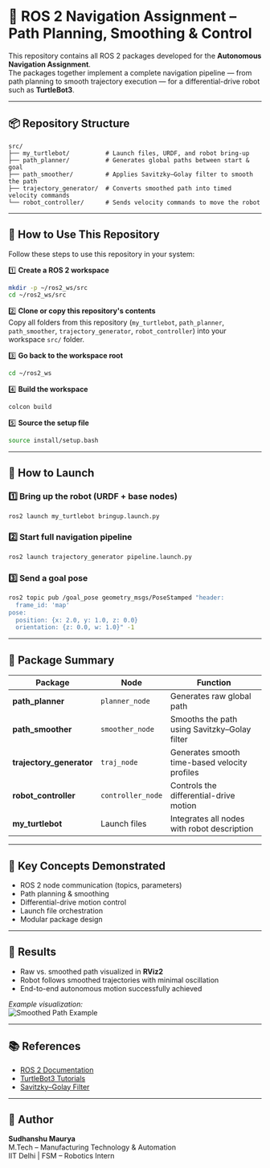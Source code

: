 # 🦾 ROS 2 Navigation Assignment – Path Planning, Smoothing & Control

This repository contains all ROS 2 packages developed for the **Autonomous Navigation Assignment**.  
The packages together implement a complete navigation pipeline — from path planning to smooth trajectory execution — for a differential-drive robot such as **TurtleBot3**.

---

## 📦 Repository Structure

```
src/
├── my_turtlebot/          # Launch files, URDF, and robot bring-up
├── path_planner/          # Generates global paths between start & goal
├── path_smoother/         # Applies Savitzky–Golay filter to smooth the path
├── trajectory_generator/  # Converts smoothed path into timed velocity commands
└── robot_controller/      # Sends velocity commands to move the robot
```

---

## 🧰 How to Use This Repository

Follow these steps to use this repository in your system:

1️⃣ **Create a ROS 2 workspace**
```bash
mkdir -p ~/ros2_ws/src
cd ~/ros2_ws/src
```

2️⃣ **Clone or copy this repository's contents**  
Copy all folders from this repository (`my_turtlebot`, `path_planner`, `path_smoother`, `trajectory_generator`, `robot_controller`) into your workspace `src/` folder.

3️⃣ **Go back to the workspace root**
```bash
cd ~/ros2_ws
```

4️⃣ **Build the workspace**
```bash
colcon build
```

5️⃣ **Source the setup file**
```bash
source install/setup.bash
```

---

## 🚀 How to Launch

### 1️⃣ Bring up the robot (URDF + base nodes)
```bash
ros2 launch my_turtlebot bringup.launch.py
```

### 2️⃣ Start full navigation pipeline
```bash
ros2 launch trajectory_generator pipeline.launch.py
```

### 3️⃣ Send a goal pose
```bash
ros2 topic pub /goal_pose geometry_msgs/PoseStamped "header:
  frame_id: 'map'
pose:
  position: {x: 2.0, y: 1.0, z: 0.0}
  orientation: {z: 0.0, w: 1.0}" -1
```

---

## 🧩 Package Summary

| Package | Node | Function |
|----------|------|-----------|
| **path_planner** | `planner_node` | Generates raw global path |
| **path_smoother** | `smoother_node` | Smooths the path using Savitzky–Golay filter |
| **trajectory_generator** | `traj_node` | Generates smooth time-based velocity profiles |
| **robot_controller** | `controller_node` | Controls the differential-drive motion |
| **my_turtlebot** | Launch files | Integrates all nodes with robot description |

---

## 🧠 Key Concepts Demonstrated

- ROS 2 node communication (topics, parameters)
- Path planning & smoothing
- Differential-drive motion control
- Launch file orchestration
- Modular package design

---

## 🧪 Results

- Raw vs. smoothed path visualized in **RViz2**
- Robot follows smoothed trajectories with minimal oscillation  
- End-to-end autonomous motion successfully achieved  

_Example visualization:_  
![Smoothed Path Example](docs/navigation_result.png)

---

## 📚 References

- [ROS 2 Documentation](https://docs.ros.org/en/humble/)
- [TurtleBot3 Tutorials](https://emanual.robotis.com/docs/en/platform/turtlebot3/)
- [Savitzky–Golay Filter](https://en.wikipedia.org/wiki/Savitzky%E2%80%93Golay_filter)

---

## 👤 Author

**Sudhanshu Maurya**  
M.Tech – Manufacturing Technology & Automation  
IIT Delhi | FSM – Robotics Intern
